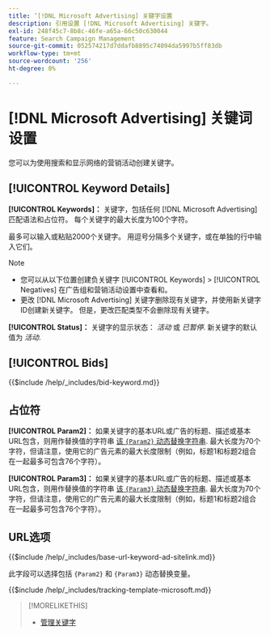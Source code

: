 ```yaml
---
title: ’[!DNL Microsoft Advertising] 关键字设置
description: 引用设置 [!DNL Microsoft Advertising] 关键字。
exl-id: 248f45c7-8b8c-46fe-a65a-66c50c630044
feature: Search Campaign Management
source-git-commit: 052574217d7ddafb8895c74094da5997b5ff83db
workflow-type: tm+mt
source-wordcount: '256'
ht-degree: 0%

---
```


# [!DNL Microsoft Advertising] 关键词设置

您可以为使用搜索和显示网络的营销活动创建关键字。

## [!UICONTROL Keyword Details]

**[!UICONTROL Keywords]：** 关键字，包括任何 [!DNL Microsoft Advertising] 匹配语法和占位符。 每个关键字的最大长度为100个字符。

最多可以输入或粘贴2000个关键字。 用逗号分隔多个关键字，或在单独的行中输入它们。

>[!NOTE]
>
>* 您可以从以下位置创建负关键字 [!UICONTROL Keywords] > [!UICONTROL Negatives] 在广告组和营销活动设置中查看和。
>* 更改 [!DNL Microsoft Advertising] 关键字删除现有关键字，并使用新关键字ID创建新关键字。 但是，更改匹配类型不会删除现有关键字。

**[!UICONTROL Status]：** 关键字的显示状态： *活动* 或 *已暂停*. 新关键字的默认值为 *活动*.

## [!UICONTROL Bids]

<!-- **[!UICONTROL Bid]:** -->

{{$include /help/_includes/bid-keyword.md}}

## 占位符

**[!UICONTROL Param2]：** 如果关键字的基本URL或广告的标题、描述或基本URL包含，则用作替换值的字符串 [该 `{Param2}` 动态替换字符串](https://help.bingads.microsoft.com/#apex/3/en/53079/0). 最大长度为70个字符，但请注意，使用它的广告元素的最大长度限制（例如，标题1和标题2组合在一起最多可包含76个字符）。

**[!UICONTROL Param3]：** 如果关键字的基本URL或广告的标题、描述或基本URL包含，则用作替换值的字符串 [该 `{Param3}` 动态替换字符串](https://help.bingads.microsoft.com/#apex/3/en/53079/0). 最大长度为70个字符，但请注意，使用它的广告元素的最大长度限制（例如，标题1和标题2组合在一起最多可包含76个字符）。

## URL选项

<!-- **[!UICONTROL Base URl]:** -->

{{$include /help/_includes/base-url-keyword-ad-sitelink.md}}

此字段可以选择包括 `{Param2}` 和 `{Param3}` 动态替换变量。

<!-- **[!UICONTROL Tracking Template]:** -->

{{$include /help/_includes/tracking-template-microsoft.md}}

>[!MORELIKETHIS]
>
>* [管理关键字](/help/search-social-commerce/campaign-management/campaigns/keyword-manage.md)
